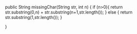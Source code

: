 public String missingChar(String str, int n) {
  if (n>0){
    return str.substring(0,n) + str.substring(n+1,str.length());
  } else {
    return str.substring(1,str.length());
  }
  
}

